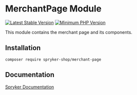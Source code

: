 # MerchantPage Module
[![Latest Stable Version](https://poser.pugx.org/spryker-shop/merchant-page/v/stable.svg)](https://packagist.org/packages/spryker-shop/merchant-page)
[![Minimum PHP Version](https://img.shields.io/badge/php-%3E%3D%208.2-8892BF.svg)](https://php.net/)

This module contains the merchant page and its components.

## Installation

```
composer require spryker-shop/merchant-page
```

## Documentation

[Spryker Documentation](https://docs.spryker.com)
